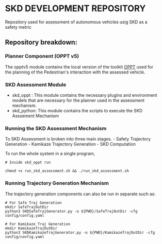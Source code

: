 
SKD DEVELOPMENT REPOSITORY
==========================================================================
Repository used for assessment of autonomous vehicles usig SKD as a safety metric

## Repository breakdown:

### Planner Component (OPPT v5)
The opptv5 module contains the local version of the toolkit [OPPT](https://github.com/RDLLab/oppt) used for the planning of the Pedestrian's interaction with the assessed vehicle.

### SKD Assessment Module
- skd_oppt : This module contains the necessary plugins and environment models that are necessary for the
planner used in the assessment mechanism.
- skd_python: This module contains the scripts to execute the SKD Asssement Mechanism

### Running the SKD Assessment Mechanism
To SKD Assessment is broken into three main stages. 
	- Safety Trajectory Generation
	- Kamikaze Trajectory Generation
	- SKD Computation

To run the whole system in a single program, 
```
# Inside skd_oppt run 

chmod +x run_skd_assessment.sh && ./run_skd_assessment.sh

```

### Running Trajectory Generation Mechanism
The trajectory generation components can also be run in separate such as:
```
# For Safe Traj Generation
mkdir SafeTrajOutDir
python3 SKDSafeTrajGenerator.py -o ${PWD}/SafeTrajOutDir -cfg config/config.yaml

# For Kamikaze Traj Generation
mkdir KamikazeTrajOutDir
python3 SKDKamikazeTrajGenerator.py -o ${PWD}/KamikazeTrajOutDir -cfg config/config.yaml

```


